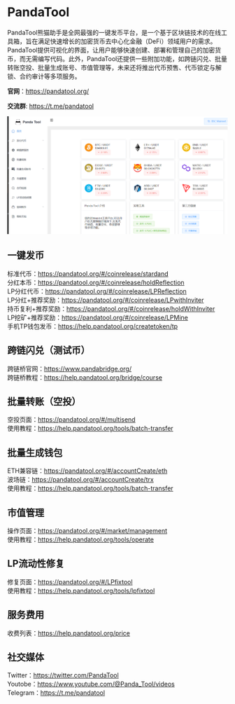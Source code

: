 # PandaTool
PandaTool熊猫助手是全网最强的一键发币平台，是一个基于区块链技术的在线工具箱，旨在满足快速增长的加密货币去中心化金融（DeFi）领域用户的需求。PandaTool提供可视化的界面，让用户能够快速创建、部署和管理自己的加密货币，而无需编写代码。此外，PandaTool还提供一些附加功能，如跨链闪兑、批量转账空投、批量生成账号、市值管理等，未来还将推出代币预售、代币锁定与解锁、合约审计等多项服务。

**官网**：https://pandatool.org/  

**交流群**: https://t.me/pandatool

![Screenshot of a comment on a GitHub issue showing an image, added in the Markdown, of an Octocat smiling and raising a tentacle.](https://github.com/pandatoolcode/PandaTool/blob/main/Image/PandaTool%E7%86%8A%E7%8C%AB%E5%8A%A9%E6%89%8B%E9%A6%96%E9%A1%B5.png)

## 一键发币
标准代币：https://pandatool.org/#/coinrelease/stardand  
分红本币：https://pandatool.org/#/coinrelease/holdReflection  
LP分红代币：https://pandatool.org/#/coinrelease/LPReflection  
LP分红+推荐奖励：https://pandatool.org/#/coinrelease/LPwithInviter  
持币复利+推荐奖励：https://pandatool.org/#/coinrelease/holdWithInviter  
LP挖矿+推荐奖励：https://pandatool.org/#/coinrelease/LPMine   
手机TP钱包发币：https://help.pandatool.org/createtoken/tp

## 跨链闪兑（测试币）
跨链桥官网：https://www.pandabridge.org/  
跨链桥教程：https://help.pandatool.org/bridge/course

## 批量转账（空投）
空投页面：https://pandatool.org/#/multisend  
使用教程：https://help.pandatool.org/tools/batch-transfer

## 批量生成钱包
ETH兼容链：https://pandatool.org/#/accountCreate/eth  
波场链：https://pandatool.org/#/accountCreate/trx  
使用教程：https://help.pandatool.org/tools/batch-transfer

## 市值管理
操作页面：https://pandatool.org/#/market/management  
使用教程：https://help.pandatool.org/tools/operate

## LP流动性修复
修复页面：https://pandatool.org/#/LPfixtool  
使用教程：https://help.pandatool.org/tools/lpfixtool

## 服务费用
收费列表：https://help.pandatool.org/price  

## 社交媒体
Twitter：https://twitter.com/PandaTool  
Youtobe：https://www.youtube.com/@Panda_Tool/videos  
Telegram：https://t.me/pandatool
